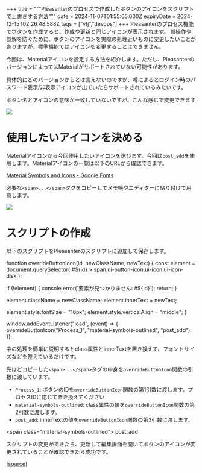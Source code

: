 +++
title = """Pleasanterのプロセスで作成したボタンのアイコンをスクリプトで上書きする方法"""
date = 2024-11-07T01:55:05.000Z
expiryDate = 2024-12-15T02:26:48.588Z
tags = ["vtj","devops"]
+++
Pleasanterのプロセス機能でボタンを作成すると、作成や更新と同じアイコンが表示されます。 誤操作や誤解を防ぐために、ボタンのアイコンを実際の処理近いものに変更したいことがありますが、標準機能ではアイコンを変更することはできません。

今回は、Materialアイコンを設定する方法を紹介します。ただし、PleasanterのバージョンによってはMaterialがサポートされていない可能性があります。

具体的にどのバージョンからとは言えないのですが、噂によるとログイン時のパスワード表示/非表示アイコンが出ていたらサポートされているみたいです。

ボタン名とアイコンの意味が一致していないですが、こんな感じで変更できます

![](https://cdn-ak.f.st-hatena.com/images/fotolife/v/virtualtech/20241107/20241107105510.png)

使用したいアイコンを決める
=============

Materialアイコンから今回使用したいアイコンを選びます。今回は`post_add`を使用します。Materialアイコンの一覧は以下のURLから確認できます。

[Material Symbols and Icons - Google Fonts](https://fonts.google.com/icons)

必要な`<span>...</span>`タグをコピーしてメモ帳やエディターに貼り付けて用意します。

![](https://cdn-ak.f.st-hatena.com/images/fotolife/v/virtualtech/20241107/20241107105506.png)

スクリプトの作成
========

以下のスクリプトをPleasanterのスクリプトに追加して保存します。

function overrideButtonIcon(id, newClassName, newText) {
  const element \= document.querySelector(\`#${id} > span.ui-button-icon.ui-icon.ui-icon-disk\`);

  if (!element) {
    console.error(\`要素が見つかりません: #${id}\`);
    return;
  }
    
  element.className \= newClassName;
  element.innerText \= newText;

  element.style.fontSize \= "16px";
  element.style.verticalAlign \= "middle";
}
  
window.addEventListener("load", (event) \=> {
  overrideButtonIcon("Process\_1", "material-symbols-outlined", "post\_add");
});

中の処理を簡単に説明するとclass属性とinnerTextを置き換えて、フォントサイズなどを整えているだけです。

先ほどコピーした`<span>...</span>`タグの中身を`overrideButtonIcon`関数の引数に渡しています。

*   `Process_1`: ボタンのIDを`overrideButtonIcon`関数の第1引数に渡します。プロセスIDに応じて置き換えてください
*   `material-symbols-outlined`: class属性の値を`overrideButtonIcon`関数の第2引数に渡します。
*   `post_add`: innerTextの値を`overrideButtonIcon`関数の第3引数に渡します。

<span class\="material-symbols-outlined"\>
post\_add
</span>

スクリプトの変更ができたら、更新して編集画面を開いてボタンのアイコンが変更されていることが確認できたら成功です。

[[source]](https://devops-blog.virtualtech.jp/entry/20241107/1730944505)
